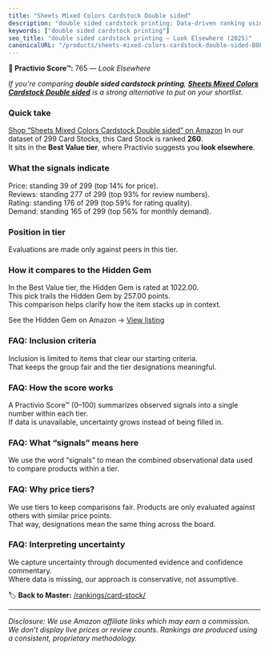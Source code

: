 ```yaml
---
title: "Sheets Mixed Colors Cardstock Double sided"
description: "double sided cardstock printing: Data-driven ranking using the Practivio Score™. Positioned by quality, value, demand, findability, momentum."
keywords: ["double sided cardstock printing"]
seo_title: "double sided cardstock printing — Look Elsewhere (2025)"
canonicalURL: "/products/sheets-mixed-colors-cardstock-double-sided-B0FCR7P9B5/"
---
```


**🚫 Practivio Score™:** 765 — _Look Elsewhere_


*If you're comparing **double sided cardstock printing**, **[Sheets Mixed Colors Cardstock Double sided](https://www.amazon.com/dp/B0FCR7P9B5?tag=practivio-20)** is a strong alternative to put on your shortlist.*
### Quick take
[Shop “Sheets Mixed Colors Cardstock Double sided” on Amazon](https://www.amazon.com/dp/B0FCR7P9B5?tag=practivio-20)
In our dataset of 299 Card Stocks, this Card Stock is ranked **260**.  
It sits in the **Best Value tier**, where Practivio suggests you **look elsewhere**.

### What the signals indicate
Price: standing 39 of 299 (top 14% for price).  
Reviews: standing 277 of 299 (top 93% for review numbers).  
Rating: standing 176 of 299 (top 59% for rating quality).  
Demand: standing 165 of 299 (top 56% for monthly demand).

### Position in tier
Evaluations are made only against peers in this tier.

### How it compares to the Hidden Gem
In the Best Value tier, the Hidden Gem is rated at 1022.00.  
This pick trails the Hidden Gem by 257.00 points.  
This comparison helps clarify how the item stacks up in context.  

See the Hidden Gem on Amazon → [View listing](https://www.amazon.com/dp/B006P1EQXA?tag=practivio-20)

### FAQ: Inclusion criteria
Inclusion is limited to items that clear our starting criteria.  
That keeps the group fair and the tier designations meaningful.

### FAQ: How the score works
A Practivio Score™ (0–100) summarizes observed signals into a single number within each tier.  
If data is unavailable, uncertainty grows instead of being filled in.

### FAQ: What “signals” means here
We use the word “signals” to mean the combined observational data used to compare products within a tier.

### FAQ: Why price tiers?
We use tiers to keep comparisons fair. Products are only evaluated against others with similar price points.  
That way, designations mean the same thing across the board.

### FAQ: Interpreting uncertainty
We capture uncertainty through documented evidence and confidence commentary.  
Where data is missing, our approach is conservative, not assumptive.


🏷️ **Back to Master:** [/rankings/card-stock/](/rankings/card-stock/)

---
_Disclosure: We use Amazon affiliate links which may earn a commission. We don’t display live prices or review counts. Rankings are produced using a consistent, proprietary methodology._
